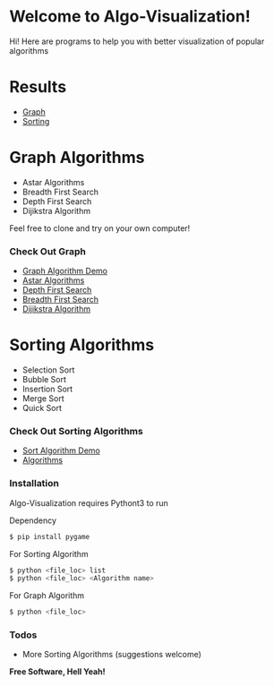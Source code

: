 # Welcome to  Algo-Visualization!

Hi!
Here are programs to help you with better visualization of popular algorithms

# Results
* [Graph](https://fantasy-08.github.io/Algo-Visualization-/graph/)
* [Sorting](https://fantasy-08.github.io/Algo-Visualization-/sorting/)

# Graph Algorithms

  - Astar Algorithms
  - Breadth First Search
  - Depth First Search
  - Dijikstra Algorithm 

Feel free to clone and try on your own computer!

### Check Out Graph
* [Graph Algorithm Demo](https://fantasy-08.github.io/Algo-Visualization-/graph/)
*  [Astar Algorithms](https://github.com/fantasy-08/Algo-Visualization-/blob/master/A_Star%20Algorithm.py)
*  [Depth First Search](https://github.com/fantasy-08/Algo-Visualization-/blob/master/DFS.py)
*  [Breadth First Search](https://github.com/fantasy-08/Algo-Visualization-/blob/master/BFS.py)
*  [Dijikstra Algorithm ](https://github.com/fantasy-08/Algo-Visualization-/blob/master/Dijikstra.py)

# Sorting Algorithms

  - Selection Sort
  - Bubble Sort
  - Insertion Sort
  - Merge Sort
  - Quick Sort


### Check Out Sorting Algorithms
* [Sort Algorithm Demo](https://fantasy-08.github.io/Algo-Visualization-/sorting/)
* [Algorithms](https://github.com/fantasy-08/Algo-Visualization-/blob/master/sorting/my_algorithms.py)

### Installation

Algo-Visualization  requires Pythont3 to run

Dependency 
```sh
$ pip install pygame
```

For Sorting Algorithm
```sh
$ python <file_loc> list
$ python <file_loc> <Algorithm name>
```

For Graph Algorithm
```sh
$ python <file_loc> 
```
### Todos

 - More Sorting Algorithms (suggestions welcome)

**Free Software, Hell Yeah!**



